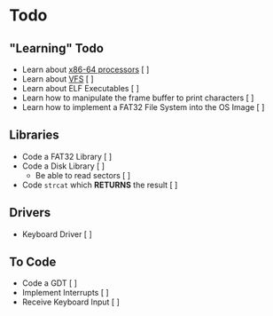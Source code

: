 # Todo

## "Learning" Todo

-   Learn about [x86-64 processors](https://en.wikipedia.org/wiki/X86-64) [ ]
-   Learn about [VFS](https://wiki.osdev.org/VFS) [ ]
-   Learn about ELF Executables [ ]
-   Learn how to manipulate the frame buffer to print characters [ ]
-   Learn how to implement a FAT32 File System into the OS Image [ ]

## Libraries

-   Code a FAT32 Library [ ]
-   Code a Disk  Library [ ]
    -   Be able to read sectors [ ]
-   Code `strcat` which **RETURNS** the result [ ]

## Drivers

-   Keyboard Driver [ ]

## To Code

-   Code a GDT [ ]
-   Implement Interrupts [ ]
-   Receive Keyboard Input [ ]